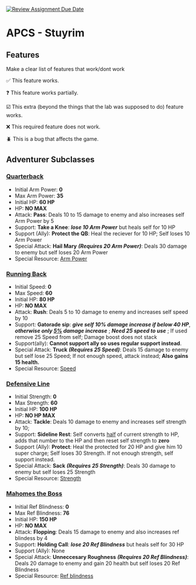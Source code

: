 [![Review Assignment Due Date](https://classroom.github.com/assets/deadline-readme-button-22041afd0340ce965d47ae6ef1cefeee28c7c493a6346c4f15d667ab976d596c.svg)](https://classroom.github.com/a/KprAwj1n)
# APCS - Stuyrim

## Features

Make a clear list of features that work/dont work

:white_check_mark: This feature works.

:question: This feature works partially.

:ballot_box_with_check: This extra (beyond the things that the lab was supposed to do) feature works.

:x: This required feature does not work.

:beetle: This is a bug that affects the game.


## Adventurer Subclasses

### <ins>Quarterback</ins>
- Initial Arm Power: **0**
- Max Arm Power: **35**
- Initial HP: **60 HP**
- HP: **NO MAX**
- Attack: **Pass**: Deals 10 to 15 damage to enemy and also increases self Arm Power by 5
- Support: **Take a Knee**: ***lose 10 Arm Power*** but heals self for 10 HP
- Support (Ally): **Protect the QB**: Heal the reciever for 10 HP; Self loses 10 Arm Power
- Special Attack: **Hail Mary** ***(Requires 20 Arm Power)***: Deals 30 damage to enemy but self loses 20 Arm Power
- Special Resource: <ins>Arm Power</ins>
### <ins>Running Back</ins>
- Initial Speed: **0**
- Max Speed: **60**
- Initial HP: **80 HP**
- HP: **NO MAX**
- Attack: **Rush**: Deals 5 to 10 damage to enemy and increases self speed by 10
- Support: **Gatorade sip**: ***give self 10% damage increase if below 40 HP***, ***otherwise only <ins>5%</ins> damage increase*** ; ***Need 25 speed to use*** ; If used remove 25 Speed from self; Damage boost does not stack
- Support(ally): **Cannot support ally so uses regular support instead**.
- Special Attack: **Truck** ***(Requires 25 Speed)***: Deals 15 damage to enemy but self lose 25 Speed; If not enough speed, attack instead; **Also gains 15 health.**
- Special Resource: <ins>Speed</ins>
### <ins>Defensive Line</ins>
- Initial Strength: **0**
- Max Strength: **60**
- Initial HP: **100 HP**
- HP: **NO HP MAX**
- Attack: **Tackle**: Deals 10 damage to enemy and increases self strength by 10;
- Support: **Sideline Rest**: Self converts <ins>half</ins> of current strength to HP, adds that number to the HP and then reset self strength to **zero**
- Support (Ally): **Protect**: Heal the protected for 20 HP and give him 10 super charge; Self loses 30 Strength. If not enough strength, self support instead.
- Special Attack:  **Sack** ***(Requires 25 Strength)***: Deals 30 damage to enemy but self loses 25 Strength
- Special Resource: <ins>Strength</ins>
### <ins>Mahomes the Boss</ins>
- Initial Ref Blindness: **0**
- Max Ref Blindness: **76**
- Initial HP: **150 HP**
- HP: **NO MAX**
- Attack: **Flopping**: Deals 15 damage to enemy and also increases ref blindess by 4
- Support: **Holding Call**: ***lose 20 Ref Blindness*** but heals self for 30 HP
- Support (Ally): None
- Special Attack: **Unneccesary Roughness** ***(Requires 20 Ref Blindness)***: Deals 20 damage to enemy and gain 20 health but self loses 20 Ref Blindness
- Special Resource: <ins>Ref blindness</ins>